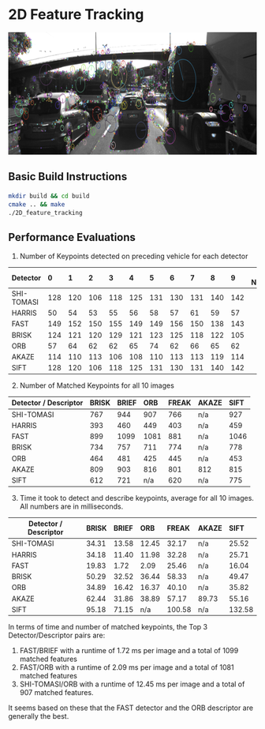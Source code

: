 # 2D Feature Tracking

<img src="images/keypoints.png" width="820" height="248" />

## Basic Build Instructions
```bash
mkdir build && cd build
cmake .. && make
./2D_feature_tracking
```

## Performance Evaluations
1. Number of Keypoints detected on preceding vehicle for each detector

| Detector | 0 | 1 | 2 | 3 | 4 | 5 | 6 | 7 | 8 | 9 | Avg. Neighborhood |
| :---    | :---  | :---  | :---  |  :--- | :---  | :---  | :---  | :---  | :---  | :---  | :---: |
| SHI-TOMASI | 128 | 120 | 106 | 118 | 125 | 131 | 130 | 131 | 140 | 142 | 4 |
| HARRIS | 50 | 54 | 53 | 55 | 56 | 58 | 57 | 61 | 59 | 57 | 4 |
| FAST | 149 | 152 | 150 | 155 | 149 | 149 | 156 | 150 | 138 | 143 | 7 |
| BRISK | 124 | 121 | 120 | 129 | 121 | 123 | 125 | 118 | 122 | 105 | 19 |
| ORB | 57 | 64 | 62 | 62 | 65 | 74 | 62 | 66 | 65 | 62 | 31 |
| AKAZE | 114 | 110 | 113 | 106 | 108 | 110 | 113 | 113 | 119 | 114 | 7 |
| SIFT | 128 | 120 | 106 | 118 | 125 | 131 | 130 | 131 | 140 | 142 | 6 |


2. Number of Matched Keypoints for all 10 images

| Detector / Descriptor | BRISK | BRIEF | ORB | FREAK | AKAZE | SIFT |
| ---                 | :---  | :---  |:--- |:---   |:---   |:---  |
| SHI-TOMASI           | 767   | 944   | 907 | 766   | n/a     | 927  |
| HARRIS              | 393   | 460   | 449 | 403   | n/a     | 459  |
| FAST                | 899   | 1099   | 1081 | 881   | n/a     | 1046  |
| BRISK               | 734  | 757  | 711| 774  | n/a     | 778 |
| ORB                 | 464   | 481   | 425 | 445   | n/a     | 453  |
| AKAZE               | 809  | 903  | 816| 801  | 812  |815  |
| SIFT                | 612   | 721   | n/a   | 620   | n/a     |775   |

3. Time it took to detect and describe keypoints, average for all 10 images. All numbers are in milliseconds. 

| Detector / Descriptor | BRISK | BRIEF | ORB | FREAK | AKAZE | SIFT |
| ---                 | :---  | :---  |:--- |:---   |:---   |:---  |
| SHI-TOMASI           | 34.31   | 13.58   | 12.45 | 32.17   | n/a     | 25.52  |
| HARRIS              | 34.18   | 11.40   | 11.98 | 32.28   | n/a     | 25.71  |
| FAST                | 19.83   | 1.72   | 2.09 | 25.46   | n/a     | 16.04  |
| BRISK               | 50.29  | 32.52  | 36.44| 58.33  | n/a     | 49.47 |
| ORB                 | 34.89   | 16.42   | 16.37 | 40.10   | n/a     | 35.82  |
| AKAZE               | 62.44  | 31.86  | 38.89| 57.17  | 89.73  |55.16  |
| SIFT                | 95.18   | 71.15   | n/a   | 100.58   | n/a     |132.58   |

In terms of time and number of matched keypoints, the Top 3 Detector/Descriptor pairs are:
1. FAST/BRIEF with a runtime of 1.72 ms per image and a total of 1099 matched features
2. FAST/ORB with a runtime of 2.09 ms per image and a total of 1081 matched features
3. SHI-TOMASI/ORB with a runtime of 12.45 ms per image and a total of 907 matched features. 

It seems based on these that the FAST detector and the ORB descriptor are generally the best. 
